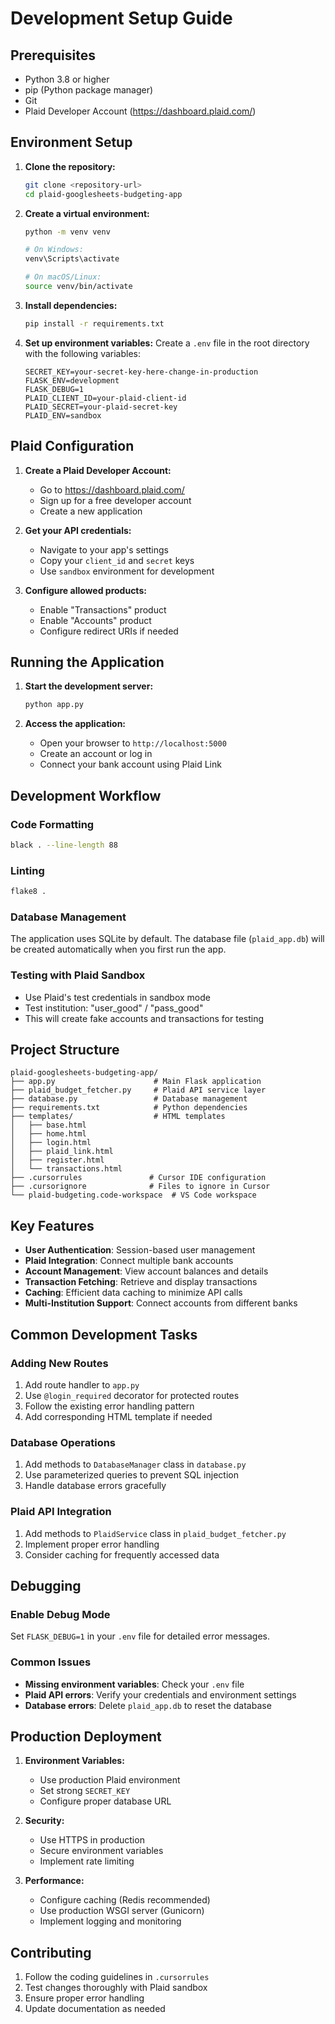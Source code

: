 # Development Setup Guide

## Prerequisites

- Python 3.8 or higher
- pip (Python package manager)
- Git
- Plaid Developer Account (https://dashboard.plaid.com/)

## Environment Setup

1. **Clone the repository:**
   ```bash
   git clone <repository-url>
   cd plaid-googlesheets-budgeting-app
   ```

2. **Create a virtual environment:**
   ```bash
   python -m venv venv
   
   # On Windows:
   venv\Scripts\activate
   
   # On macOS/Linux:
   source venv/bin/activate
   ```

3. **Install dependencies:**
   ```bash
   pip install -r requirements.txt
   ```

4. **Set up environment variables:**
   Create a `.env` file in the root directory with the following variables:
   ```env
   SECRET_KEY=your-secret-key-here-change-in-production
   FLASK_ENV=development
   FLASK_DEBUG=1
   PLAID_CLIENT_ID=your-plaid-client-id
   PLAID_SECRET=your-plaid-secret-key
   PLAID_ENV=sandbox
   ```

## Plaid Configuration

1. **Create a Plaid Developer Account:**
   - Go to https://dashboard.plaid.com/
   - Sign up for a free developer account
   - Create a new application

2. **Get your API credentials:**
   - Navigate to your app's settings
   - Copy your `client_id` and `secret` keys
   - Use `sandbox` environment for development

3. **Configure allowed products:**
   - Enable "Transactions" product
   - Enable "Accounts" product
   - Configure redirect URIs if needed

## Running the Application

1. **Start the development server:**
   ```bash
   python app.py
   ```

2. **Access the application:**
   - Open your browser to `http://localhost:5000`
   - Create an account or log in
   - Connect your bank account using Plaid Link

## Development Workflow

### Code Formatting
```bash
black . --line-length 88
```

### Linting
```bash
flake8 .
```

### Database Management
The application uses SQLite by default. The database file (`plaid_app.db`) will be created automatically when you first run the app.

### Testing with Plaid Sandbox
- Use Plaid's test credentials in sandbox mode
- Test institution: "user_good" / "pass_good"
- This will create fake accounts and transactions for testing

## Project Structure

```
plaid-googlesheets-budgeting-app/
├── app.py                      # Main Flask application
├── plaid_budget_fetcher.py     # Plaid API service layer
├── database.py                 # Database management
├── requirements.txt            # Python dependencies
├── templates/                  # HTML templates
│   ├── base.html
│   ├── home.html
│   ├── login.html
│   ├── plaid_link.html
│   ├── register.html
│   └── transactions.html
├── .cursorrules               # Cursor IDE configuration
├── .cursorignore              # Files to ignore in Cursor
└── plaid-budgeting.code-workspace  # VS Code workspace
```

## Key Features

- **User Authentication**: Session-based user management
- **Plaid Integration**: Connect multiple bank accounts
- **Account Management**: View account balances and details
- **Transaction Fetching**: Retrieve and display transactions
- **Caching**: Efficient data caching to minimize API calls
- **Multi-Institution Support**: Connect accounts from different banks

## Common Development Tasks

### Adding New Routes
1. Add route handler to `app.py`
2. Use `@login_required` decorator for protected routes
3. Follow the existing error handling pattern
4. Add corresponding HTML template if needed

### Database Operations
1. Add methods to `DatabaseManager` class in `database.py`
2. Use parameterized queries to prevent SQL injection
3. Handle database errors gracefully

### Plaid API Integration
1. Add methods to `PlaidService` class in `plaid_budget_fetcher.py`
2. Implement proper error handling
3. Consider caching for frequently accessed data

## Debugging

### Enable Debug Mode
Set `FLASK_DEBUG=1` in your `.env` file for detailed error messages.

### Common Issues
- **Missing environment variables**: Check your `.env` file
- **Plaid API errors**: Verify your credentials and environment settings
- **Database errors**: Delete `plaid_app.db` to reset the database

## Production Deployment

1. **Environment Variables:**
   - Use production Plaid environment
   - Set strong `SECRET_KEY`
   - Configure proper database URL

2. **Security:**
   - Use HTTPS in production
   - Secure environment variables
   - Implement rate limiting

3. **Performance:**
   - Configure caching (Redis recommended)
   - Use production WSGI server (Gunicorn)
   - Implement logging and monitoring

## Contributing

1. Follow the coding guidelines in `.cursorrules`
2. Test changes thoroughly with Plaid sandbox
3. Ensure proper error handling
4. Update documentation as needed 